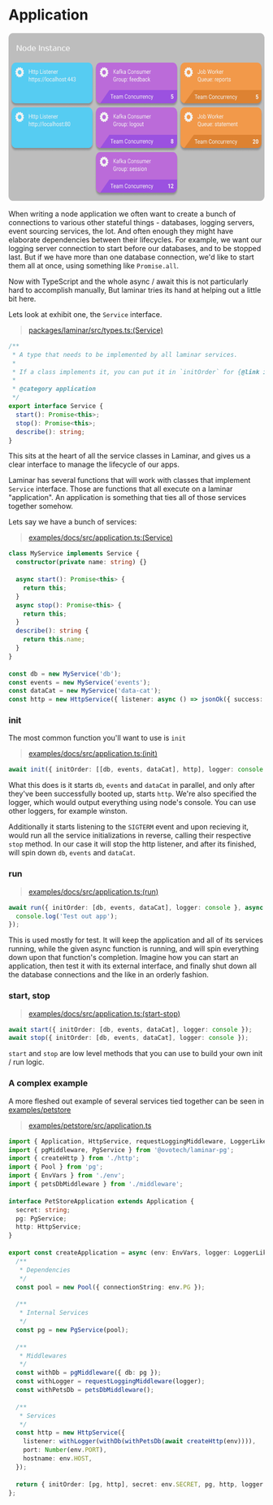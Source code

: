 # Application

<img src="assets/node-instance-single.png" alt="A single node, holding multiple services with different team concurrencies" width="600" height="330">

When writing a node application we often want to create a bunch of connections to various other stateful things - databases, logging servers, event sourcing services, the lot. And often enough they might have elaborate dependencies between their lifecycles. For example, we want our logging server connection to start before our databases, and to be stopped last. But if we have more than one database connection, we'd like to start them all at once, using something like `Promise.all`.

Now with TypeScript and the whole async / await this is not particularly hard to accomplish manually, But laminar tries its hand at helping out a little bit here.

Lets look at exhibit one, the `Service` interface.

> [packages/laminar/src/types.ts:(Service)](https://github.com/ovotech/laminar/tree/main/packages/laminar/src/types.ts#L6-L19)

```typescript
/**
 * A type that needs to be implemented by all laminar services.
 *
 * If a class implements it, you can put it in `initOrder` for {@link init}, {@link run}, {@link start}, {@link stop} commands
 *
 * @category application
 */
export interface Service {
  start(): Promise<this>;
  stop(): Promise<this>;
  describe(): string;
}
```

This sits at the heart of all the service classes in Laminar, and gives us a clear interface to manage the lifecycle of our apps.

Laminar has several functions that will work with classes that implement `Service` interface. Those are functions that all execute on a laminar "application". An application is something that ties all of those services together somehow.

Lets say we have a bunch of services:

> [examples/docs/src/application.ts:(Service)](https://github.com/ovotech/laminar/tree/main/examples/docs/src/application.ts#L2-L24)

```typescript
class MyService implements Service {
  constructor(private name: string) {}

  async start(): Promise<this> {
    return this;
  }
  async stop(): Promise<this> {
    return this;
  }
  describe(): string {
    return this.name;
  }
}

const db = new MyService('db');
const events = new MyService('events');
const dataCat = new MyService('data-cat');
const http = new HttpService({ listener: async () => jsonOk({ success: true }) });
```

### init

The most common function you'll want to use is `init`

> [examples/docs/src/application.ts:(init)](https://github.com/ovotech/laminar/tree/main/examples/docs/src/application.ts#L38-L40)

```typescript
await init({ initOrder: [[db, events, dataCat], http], logger: console });
```

What this does is it starts `db`, `events` and `dataCat` in parallel, and only after they've been successfully booted up, starts `http`. We're also specified the logger, which would output everything using node's console. You can use other loggers, for example winston.

Additionally it starts listening to the `SIGTERM` event and upon recieving it, would run all the service initializations in reverse, calling their respective `stop` method. In our case it will stop the http listener, and after its finished, will spin down `db`, `events` and `dataCat`.

### run

> [examples/docs/src/application.ts:(run)](https://github.com/ovotech/laminar/tree/main/examples/docs/src/application.ts#L32-L36)

```typescript
await run({ initOrder: [db, events, dataCat], logger: console }, async () => {
  console.log('Test out app');
});
```

This is used mostly for test. It will keep the application and all of its services running, while the given async function is running, and will spin everything down upon that function's completion. Imagine how you can start an application, then test it with its external interface, and finally shut down all the database connections and the like in an orderly fashion.

### start, stop

> [examples/docs/src/application.ts:(start-stop)](https://github.com/ovotech/laminar/tree/main/examples/docs/src/application.ts#L27-L30)

```typescript
await start({ initOrder: [db, events, dataCat], logger: console });
await stop({ initOrder: [db, events, dataCat], logger: console });
```

`start` and `stop` are low level methods that you can use to build your own init / run logic.

### A complex example

A more fleshed out example of several services tied together can be seen in [examples/petstore](https://github.com/ovotech/laminar/tree/main/examples/petstore)

> [examples/petstore/src/application.ts](https://github.com/ovotech/laminar/tree/main/examples/petstore/src/application.ts#L2-L24)

```typescript
import { Application, HttpService, requestLoggingMiddleware, LoggerLike } from '@ovotech/laminar';
import { pgMiddleware, PgService } from '@ovotech/laminar-pg';
import { createHttp } from './http';
import { Pool } from 'pg';
import { EnvVars } from './env';
import { petsDbMiddleware } from './middleware';

interface PetStoreApplication extends Application {
  secret: string;
  pg: PgService;
  http: HttpService;
}

export const createApplication = async (env: EnvVars, logger: LoggerLike): Promise<PetStoreApplication> => {
  /**
   * Dependencies
   */
  const pool = new Pool({ connectionString: env.PG });

  /**
   * Internal Services
   */
  const pg = new PgService(pool);

  /**
   * Middlewares
   */
  const withDb = pgMiddleware({ db: pg });
  const withLogger = requestLoggingMiddleware(logger);
  const withPetsDb = petsDbMiddleware();

  /**
   * Services
   */
  const http = new HttpService({
    listener: withLogger(withDb(withPetsDb(await createHttp(env)))),
    port: Number(env.PORT),
    hostname: env.HOST,
  });

  return { initOrder: [pg, http], secret: env.SECRET, pg, http, logger };
};
```
